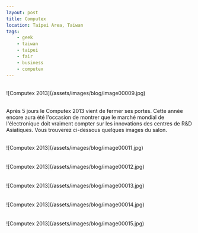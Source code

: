 ```yaml
---
layout: post
title: Computex
location: Taipei Area, Taiwan
tags:
    - geek
    - taiwan
    - taipei
    - fair
    - business
    - computex
---
```


<br />
![Computex 2013](/assets/images/blog/image00009.jpg)<br />
<br />

Après 5 jours le Computex 2013 vient de fermer ses portes. Cette année encore aura été l'occasion de montrer que le marché mondial de l'électronique doit vraiment compter sur les innovations des centres de R&D Asiatiques. Vous trouverez ci-dessous quelques images du salon.

<br />
![Computex 2013](/assets/images/blog/image00011.jpg)<br />
<br />

<br />
![Computex 2013](/assets/images/blog/image00012.jpg)<br />
<br />

<br />
![Computex 2013](/assets/images/blog/image00013.jpg)<br />
<br />

<br />
![Computex 2013](/assets/images/blog/image00014.jpg)<br />
<br />

<br />
![Computex 2013](/assets/images/blog/image00015.jpg)<br />
<br />
